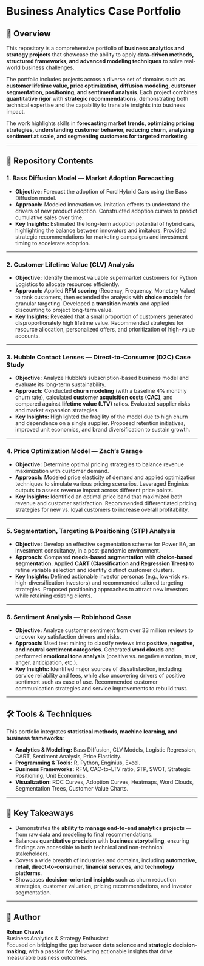 # Business Analytics Case Portfolio  

## 📌 Overview  
This repository is a comprehensive portfolio of **business analytics and strategy projects** that showcase the ability to apply **data-driven methods, structured frameworks, and advanced modeling techniques** to solve real-world business challenges.  

The portfolio includes projects across a diverse set of domains such as **customer lifetime value, price optimization, diffusion modeling, customer segmentation, positioning, and sentiment analysis**. Each project combines **quantitative rigor** with **strategic recommendations**, demonstrating both technical expertise and the capability to translate insights into business impact.  

The work highlights skills in **forecasting market trends, optimizing pricing strategies, understanding customer behavior, reducing churn, analyzing sentiment at scale, and segmenting customers for targeted marketing**.  

---

## 📂 Repository Contents  

### 1. **Bass Diffusion Model — Market Adoption Forecasting**  
- **Objective:** Forecast the adoption of Ford Hybrid Cars using the Bass Diffusion model.  
- **Approach:** Modeled innovation vs. imitation effects to understand the drivers of new product adoption. Constructed adoption curves to predict cumulative sales over time.  
- **Key Insights:** Estimated the long-term adoption potential of hybrid cars, highlighting the balance between innovators and imitators. Provided strategic recommendations for marketing campaigns and investment timing to accelerate adoption.  

---

### 2. **Customer Lifetime Value (CLV) Analysis**  
- **Objective:** Identify the most valuable supermarket customers for Python Logistics to allocate resources efficiently.  
- **Approach:** Applied **RFM scoring** (Recency, Frequency, Monetary Value) to rank customers, then extended the analysis with **choice models** for granular targeting. Developed a **transition matrix** and applied discounting to project long-term value.  
- **Key Insights:** Revealed that a small proportion of customers generated disproportionately high lifetime value. Recommended strategies for resource allocation, personalized offers, and prioritization of high-value accounts.  

---

### 3. **Hubble Contact Lenses — Direct-to-Consumer (D2C) Case Study**  
- **Objective:** Analyze Hubble’s subscription-based business model and evaluate its long-term sustainability.  
- **Approach:** Conducted **churn modeling** (with a baseline 4% monthly churn rate), calculated **customer acquisition costs (CAC)**, and compared against **lifetime value (LTV)** ratios. Evaluated supplier risks and market expansion strategies.  
- **Key Insights:** Highlighted the fragility of the model due to high churn and dependence on a single supplier. Proposed retention initiatives, improved unit economics, and brand diversification to sustain growth.  

---

### 4. **Price Optimization Model — Zach’s Garage**  
- **Objective:** Determine optimal pricing strategies to balance revenue maximization with customer demand.  
- **Approach:** Modeled price elasticity of demand and applied optimization techniques to simulate various pricing scenarios. Leveraged Enginius outputs to assess revenue impact across different price points.  
- **Key Insights:** Identified an optimal price band that maximized both revenue and customer satisfaction. Recommended differentiated pricing strategies for new vs. loyal customers to increase overall profitability.  

---

### 5. **Segmentation, Targeting & Positioning (STP) Analysis**  
- **Objective:** Develop an effective segmentation scheme for Power BA, an investment consultancy, in a post-pandemic environment.  
- **Approach:** Compared **needs-based segmentation** with **choice-based segmentation**. Applied **CART (Classification and Regression Trees)** to refine variable selection and identify distinct customer clusters.  
- **Key Insights:** Defined actionable investor personas (e.g., low-risk vs. high-diversification investors) and recommended tailored targeting strategies. Proposed positioning approaches to attract new investors while retaining existing clients.  

---

### 6. **Sentiment Analysis — Robinhood Case**  
- **Objective:** Analyze customer sentiment from over 33 million reviews to uncover key satisfaction drivers and risks.  
- **Approach:** Used text mining to classify reviews into **positive, negative, and neutral sentiment categories**. Generated **word clouds** and performed **emotional tone analysis** (positive vs. negative emotion, trust, anger, anticipation, etc.).  
- **Key Insights:** Identified major sources of dissatisfaction, including service reliability and fees, while also uncovering drivers of positive sentiment such as ease of use. Recommended customer communication strategies and service improvements to rebuild trust.  

---

## 🛠️ Tools & Techniques  

This portfolio integrates **statistical methods, machine learning, and business frameworks**:  
- **Analytics & Modeling:** Bass Diffusion, CLV Models, Logistic Regression, CART, Sentiment Analysis, Price Elasticity.  
- **Programming & Tools:** R, Python, Enginius, Excel.  
- **Business Frameworks:** RFM, CAC-to-LTV ratio, STP, SWOT, Strategic Positioning, Unit Economics.  
- **Visualization:** ROC Curves, Adoption Curves, Heatmaps, Word Clouds, Segmentation Trees, Customer Value Charts.  

---

## 🎯 Key Takeaways  
- Demonstrates the **ability to manage end-to-end analytics projects** — from raw data and modeling to final recommendations.  
- Balances **quantitative precision** with **business storytelling**, ensuring findings are accessible to both technical and non-technical stakeholders.  
- Covers a wide breadth of industries and domains, including **automotive, retail, direct-to-consumer, financial services, and technology platforms**.  
- Showcases **decision-oriented insights** such as churn reduction strategies, customer valuation, pricing recommendations, and investor segmentation.  

---

## 👤 Author  
**Rohan Chawla**  
Business Analytics & Strategy Enthusiast  
Focused on bridging the gap between **data science and strategic decision-making**, with a passion for delivering actionable insights that drive measurable business outcomes.  
